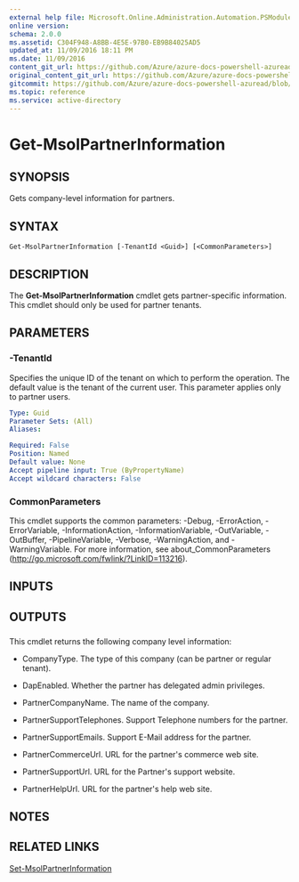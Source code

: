 ```yaml
---
external help file: Microsoft.Online.Administration.Automation.PSModule.dll-Help.xml
online version:
schema: 2.0.0
ms.assetid: C304F948-A8BB-4E5E-97B0-EB9B84025AD5
updated_at: 11/09/2016 18:11 PM
ms.date: 11/09/2016
content_git_url: https://github.com/Azure/azure-docs-powershell-azuread/blob/VinceSmith-patch-3/Azure%20AD%20Cmdlets/MSOnline/v1/Get-MsolPartnerInformation.md
original_content_git_url: https://github.com/Azure/azure-docs-powershell-azuread/blob/VinceSmith-patch-3/Azure%20AD%20Cmdlets/MSOnline/v1/Get-MsolPartnerInformation.md
gitcommit: https://github.com/Azure/azure-docs-powershell-azuread/blob/7986fb4880d0ee292c289166871e4b25df1ad4b8
ms.topic: reference
ms.service: active-directory
---
```


# Get-MsolPartnerInformation

## SYNOPSIS
Gets company-level information for partners.

## SYNTAX

```
Get-MsolPartnerInformation [-TenantId <Guid>] [<CommonParameters>]
```

## DESCRIPTION
The **Get-MsolPartnerInformation** cmdlet gets partner-specific information.
This cmdlet should only be used for partner tenants.

## PARAMETERS

### -TenantId
Specifies the unique ID of the tenant on which to perform the operation.
The default value is the tenant of the current user.
This parameter applies only to partner users.

```yaml
Type: Guid
Parameter Sets: (All)
Aliases:

Required: False
Position: Named
Default value: None
Accept pipeline input: True (ByPropertyName)
Accept wildcard characters: False
```

### CommonParameters
This cmdlet supports the common parameters: -Debug, -ErrorAction, -ErrorVariable, -InformationAction, -InformationVariable, -OutVariable, -OutBuffer, -PipelineVariable, -Verbose, -WarningAction, and -WarningVariable. For more information, see about_CommonParameters (http://go.microsoft.com/fwlink/?LinkID=113216).

## INPUTS

## OUTPUTS

###  
This cmdlet returns the following company level information:

* CompanyType. The type of this company (can be partner or regular tenant).

* DapEnabled. Whether the partner has delegated admin privileges.

* PartnerCompanyName. The name of the company.

* PartnerSupportTelephones. Support Telephone numbers for the partner.

* PartnerSupportEmails. Support E-Mail address for the partner.

* PartnerCommerceUrl. URL for the partner's commerce web site.

* PartnerSupportUrl. URL for the Partner's support website.

* PartnerHelpUrl. URL for the partner's help web site.

## NOTES

## RELATED LINKS
[Set-MsolPartnerInformation](./Set-MsolPartnerInformation.md)
